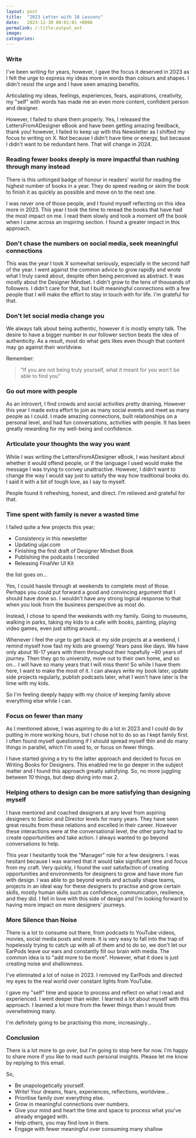 ```yaml
---
layout: post
title:  "2023 Letter with 10 Lessons"
date:   2023-12-30 00:01:01 +0000
permalink: /:title:output_ext
image: 
categories: 
---
```


<h3>Write</h3>
<p>I've been writing for years, however, I gave the focus it deserved in 2023 as I felt the urge to express my ideas more in words than colours and shapes. I didn't resist the urge and I have seen amazing benefits.</p>

<p>Articulating my ideas, feelings, experiences, fears, aspirations, creativity, my "self" with words has made me an even more content, confident person and designer.</p>

<p>However, I failed to share them properly. Yes, I released the LettersFromADesigner eBook and have been getting amazing feedback, thank you! however, I failed to keep up with this Newsletter as I shifted my focus to writing on X. Not because I didn't have time or energy, but because I didn't want to be redundant here. That will change in 2024.</p>

<h3>Reading fewer books deeply is more impactful than rushing through many instead</h3>
<p>There is this unhinged badge of honour in readers' world for reading the highest number of books in a year. They do speed reading or skim the book to finish it as quickly as possible and move on to the next one.</p>

<p>I was never one of those people, and I found myself reflecting on this idea more in 2023. This year I took the time to reread the books that have had the most impact on me. I read them slowly and took a moment off the book when I came across an inspiring section. I found a greater impact in this approach.</p>

<h3>Don't chase the numbers on social media, seek meaningful connections</h3>
<p>This was the year I took X somewhat seriously, especially in the second half of the year. I went against the common advice to grow rapidly and wrote what I truly cared about, despite often being perceived as abstract. It was mostly about the Designer Mindset. I didn't grow to the tens of thousands of followers. I didn't care for that, but I built meaningful connections with a few people that I will make the effort to stay in touch with for life. I'm grateful for that.</p>

<h3>Don't let social media change you</h3>
<p>We always talk about being authentic, however it is mostly empty talk. The desire to have a bigger number in our follower section beats the idea of authenticity. As a result, most do what gets likes even though that content may go against their worldview.</p>

<p>Remember:</p>
<blockquote>"If you are not being truly yourself, what it meant for you won't be able to find you"</blockquote>

<h3>Go out more with people</h3>
<p>As an introvert, I find crowds and social activities pretty draining. However this year I made extra effort to join as many social events and meet as many people as I could. I made amazing connections, built relationships on a personal level, and had fun conversations, activities with people. It has been greatly rewarding for my well-being and confidence.</p>

<h3>Articulate your thoughts the way you want</h3>
<p>While I was writing the LettersFromADesigner eBook, I was hesitant about whether it would offend people, or if the language I used would make the message I was trying to convey unattractive. However, I didn't want to change the way I would say just to satisfy the way how traditional books do. I said it with a bit of tough love, as I say to myself.</p>

<p>People found it refreshing, honest, and direct. I'm relieved and grateful for that.</p>

<h3>Time spent with family is never a wasted time</h3>
<p>I failed quite a few projects this year;</p>
<ul>
    <li>Consistency in this newsletter</li>
    <li>Updating uijar.com</li>
    <li>Finishing the first draft of Designer Mindset Book</li>
    <li>Publishing the podcasts I recorded</li>
    <li>Releasing FinalVer UI Kit</li>
</ul>
<p>the list goes on...</p>

<p>Yes, I could hassle through at weekends to complete most of those. Perhaps you could put forward a good and convincing argument that I should have done so. I wouldn't have any strong logical response to that when you look from the business perspective as most do.</p>

<p>Instead, I chose to spend the weekends with my family. Going to museums, walking in parks, taking my kids to a cafe with books, painting, playing video games, even just sitting around…</p>

<p>Whenever I feel the urge to get back at my side projects at a weekend, I remind myself how fast my kids are growing! Years pass like days. We have only about 16-17 years with them throughout their hopefully ~80 years of journey. Then they go to university, move out to their own home, and so on… I will have so many years that I will miss them! So while I have them here, I want to make the most of it. I can always write my book later, update side projects regularly, publish podcasts later, what I won't have later is the time with my kids.</p>

<p>So I'm feeling deeply happy with my choice of keeping family above everything else while I can.</p>

<h3>Focus on fewer than many</h3>
<p>As I mentioned above, I was aspiring to do a lot in 2023 and I could do by putting in more working hours, but I chose not to do so as I kept family first. I often found myself questioning if I should spread myself thin and do many things in parallel, which I'm used to, or focus on fewer things.</p>

<p>I have started giving a try to the latter approach and decided to focus on Writing Books for Designers. This enabled me to go deeper in the subject matter and I found this approach greatly satisfying. So, no more juggling between 10 things, but deep diving into max 2.</p>

<h3>Helping others to design can be more satisfying than designing myself</h3>
<p>I have mentored and coached designers at any level from aspiring designers to Senior and Director levels for many years. They have seen great results from these relations and excelled in their career. However these interactions were at the conversational level, the other party had to create opportunities and take action. I always wanted to go beyond conversations to help.</p>

<p>This year I hesitantly took the "Manager" role for a few designers. I was hesitant because I was warned that it would take significant time and focus from my craft. Very quickly, I found the vast satisfaction of creating opportunities and environments for designers to grow and have more fun with design. I was able to go beyond words and actually shape teams, projects in an ideal way for these designers to practise and grow certain skills, mostly human skills such as confidence, communication, resilience, and they did. I fell in love with this side of design and I'm looking forward to having more impact on more designers' journeys.</p>

<h3>More Silence than Noise</h3>
<p>There is a lot to consume out there, from podcasts to YouTube videos, movies, social media posts and more. It is very easy to fall into the trap of hopelessly trying to catch up with all of them and to do so, we don't let our EarPods leave our ears and constantly fill our brain with media. The common idea is to "add more to be more". However, what it does is just creating noise and shallowness.</p>

<p>I've eliminated a lot of noise in 2023. I removed my EarPods and directed my eyes to the real world over constant lights from YouTube.</p>

<p>I gave my "self" time and space to process and reflect on what I read and experienced. I went deeper than wider. I learned a lot about myself with this approach. I learned a lot more from the fewer things than I would from overwhelming many.</p>

<p>I'm definitely going to be practising this more, increasingly…</p>

<h3>Conclusion</h3>
<p>There is a lot more to go over, but I'm going to stop here for now. I'm happy to share more if you like to read such personal insights. Please let me know by replying to this email.</p>

<p>So,</p>
<ul>
    <li>Be unapologetically yourself.</li>
    <li>Write! Your dreams, fears, experiences, reflections, worldview…</li>
    <li>Prioritise family over everything else.</li>
    <li>Grow in meaningful connections over numbers.</li>
    <li>Give your mind and heart the time and space to process what you've already engaged with.</li>
    <li>Help others, you may find love in there.</li>
    <li>Engage with fewer meaningful over consuming many shallow</li>
</ul>